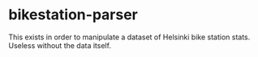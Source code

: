 # bikestation-parser
This exists in order to manipulate a dataset of Helsinki bike station stats. Useless without the data itself.
